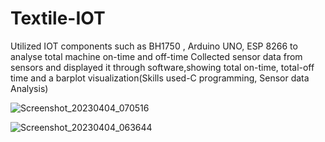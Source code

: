 # Textile-IOT
Utilized IOT components such as BH1750 , Arduino UNO, ESP 8266 to analyse total machine on-time and off-time Collected sensor data from sensors and displayed it through software,showing total on-time, total-off time and a barplot visualization(Skills used-C programming, Sensor data Analysis)


![Screenshot_20230404_070516](https://github.com/navaneeth8056/Textile-IOT/assets/126904083/d48923f6-3dd4-44ad-a28c-21a0d1eb08f2)

![Screenshot_20230404_063644](https://github.com/navaneeth8056/Textile-IOT/assets/126904083/20dcc2b8-da48-4db0-833c-70f0db8e6a5d)
